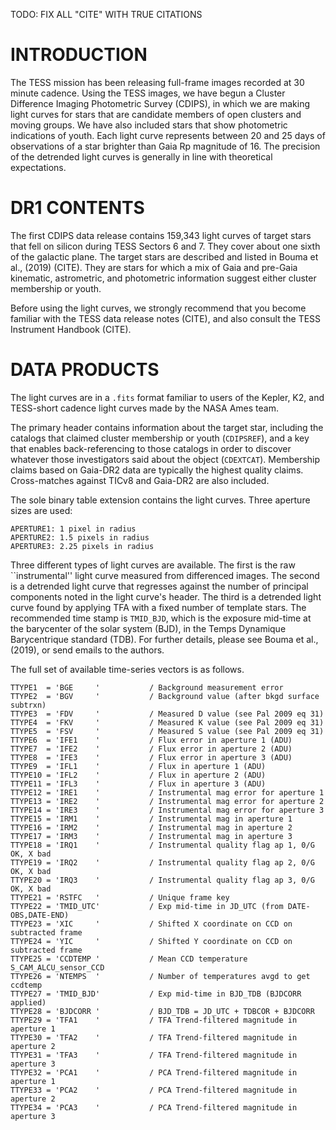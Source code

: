 TODO: FIX ALL "CITE" WITH TRUE CITATIONS

# INTRODUCTION
The TESS mission has been releasing full-frame images recorded at 30 minute
cadence.  Using the TESS images, we have begun a Cluster Difference Imaging
Photometric Survey (CDIPS), in which we are making light curves for stars that
are candidate members of open clusters and moving groups.  We have also
included stars that show photometric indications of youth.  Each light curve
represents between 20 and 25 days of observations of a star brighter than Gaia
Rp magnitude of 16.  The precision of the detrended light curves is generally
in line with theoretical expectations.

# DR1 CONTENTS
The first CDIPS data release contains 159,343 light curves of target stars that
fell on silicon during TESS Sectors 6 and 7.  They cover about one sixth of the
galactic plane.  The target stars are described and listed in Bouma et al.,
(2019) (CITE). They are stars for which a mix of Gaia and pre-Gaia kinematic,
astrometric, and photometric information suggest either cluster membership or
youth.

Before using the light curves, we strongly recommend that you become familiar
with the TESS data release notes (CITE), and also consult the TESS Instrument
Handbook (CITE).

# DATA PRODUCTS
The light curves are in a `.fits` format familiar to users of the Kepler, K2,
and TESS-short cadence light curves made by the NASA Ames team.

The primary header contains information about the target star, including the
catalogs that claimed cluster membership or youth (`CDIPSREF`), and a key that
enables back-referencing to those catalogs in order to discover whatever those
investigators said about the object (`CDEXTCAT`).  Membership claims based on
Gaia-DR2 data are typically the highest quality claims. Cross-matches against
TICv8 and Gaia-DR2 are also included.

The sole binary table extension contains the light curves.  Three aperture
sizes are used:
```
APERTURE1: 1 pixel in radius
APERTURE2: 1.5 pixels in radius
APERTURE3: 2.25 pixels in radius
```

Three different types of light curves are available.  The first is the raw
``instrumental'' light curve measured from differenced images.  The second is a
detrended light curve that regresses against the number of principal components
noted in the light curve's header.  The third is a detrended light curve found
by applying TFA with a fixed number of template stars.  The recommended time
stamp is `TMID_BJD`, which is the exposure mid-time at the barycenter of the
solar system (BJD), in the Temps Dynamique Barycentrique standard (TDB).  For
further details, please see Bouma et al., (2019), or send emails to the
authors.

The full set of available time-series vectors is as follows.
```
TTYPE1  = 'BGE     '           / Background measurement error
TTYPE2  = 'BGV     '           / Background value (after bkgd surface subtrxn)
TTYPE3  = 'FDV     '           / Measured D value (see Pal 2009 eq 31)
TTYPE4  = 'FKV     '           / Measured K value (see Pal 2009 eq 31)
TTYPE5  = 'FSV     '           / Measured S value (see Pal 2009 eq 31)
TTYPE6  = 'IFE1    '           / Flux error in aperture 1 (ADU)
TTYPE7  = 'IFE2    '           / Flux error in aperture 2 (ADU)
TTYPE8  = 'IFE3    '           / Flux error in aperture 3 (ADU)
TTYPE9  = 'IFL1    '           / Flux in aperture 1 (ADU)
TTYPE10 = 'IFL2    '           / Flux in aperture 2 (ADU)
TTYPE11 = 'IFL3    '           / Flux in aperture 3 (ADU)
TTYPE12 = 'IRE1    '           / Instrumental mag error for aperture 1
TTYPE13 = 'IRE2    '           / Instrumental mag error for aperture 2
TTYPE14 = 'IRE3    '           / Instrumental mag error for aperture 3
TTYPE15 = 'IRM1    '           / Instrumental mag in aperture 1
TTYPE16 = 'IRM2    '           / Instrumental mag in aperture 2
TTYPE17 = 'IRM3    '           / Instrumental mag in aperture 3
TTYPE18 = 'IRQ1    '           / Instrumental quality flag ap 1, 0/G OK, X bad
TTYPE19 = 'IRQ2    '           / Instrumental quality flag ap 2, 0/G OK, X bad
TTYPE20 = 'IRQ3    '           / Instrumental quality flag ap 3, 0/G OK, X bad
TTYPE21 = 'RSTFC   '           / Unique frame key
TTYPE22 = 'TMID_UTC'           / Exp mid-time in JD_UTC (from DATE-OBS,DATE-END)
TTYPE23 = 'XIC     '           / Shifted X coordinate on CCD on subtracted frame
TTYPE24 = 'YIC     '           / Shifted Y coordinate on CCD on subtracted frame
TTYPE25 = 'CCDTEMP '           / Mean CCD temperature S_CAM_ALCU_sensor_CCD
TTYPE26 = 'NTEMPS  '           / Number of temperatures avgd to get ccdtemp
TTYPE27 = 'TMID_BJD'           / Exp mid-time in BJD_TDB (BJDCORR applied)
TTYPE28 = 'BJDCORR '           / BJD_TDB = JD_UTC + TDBCOR + BJDCORR
TTYPE29 = 'TFA1    '           / TFA Trend-filtered magnitude in aperture 1
TTYPE30 = 'TFA2    '           / TFA Trend-filtered magnitude in aperture 2
TTYPE31 = 'TFA3    '           / TFA Trend-filtered magnitude in aperture 3
TTYPE32 = 'PCA1    '           / PCA Trend-filtered magnitude in aperture 1
TTYPE33 = 'PCA2    '           / PCA Trend-filtered magnitude in aperture 2
TTYPE34 = 'PCA3    '           / PCA Trend-filtered magnitude in aperture 3
```
